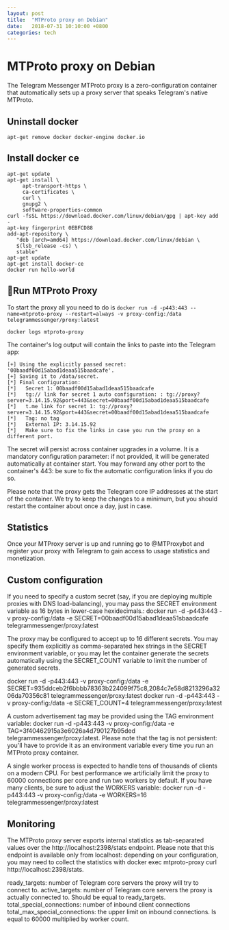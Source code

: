 ```yaml
---
layout: post
title:  "MTProto proxy on Debian"
date:   2018-07-31 10:10:00 +0800
categories: tech
---
```


# MTProto proxy on Debian

The Telegram Messenger MTProto proxy is a zero-configuration container that automatically sets up a proxy server that speaks Telegram's native MTProto.

## Uninstall docker
`apt-get remove docker docker-engine docker.io`

## Install docker ce

```
apt-get update
apt-get install \
     apt-transport-https \
     ca-certificates \
     curl \
     gnupg2 \
     software-properties-common
curl -fsSL https://download.docker.com/linux/debian/gpg | apt-key add -
apt-key fingerprint 0EBFCD88
add-apt-repository \
   "deb [arch=amd64] https://download.docker.com/linux/debian \
   $(lsb_release -cs) \
   stable"
apt-get update
apt-get install docker-ce
docker run hello-world
```

## Run MTProto Proxy
To start the proxy all you need to do is
`docker run -d -p443:443 --name=mtproto-proxy --restart=always -v proxy-config:/data telegrammessenger/proxy:latest`

`docker logs mtproto-proxy`

The container's log output will contain the links to paste into the Telegram app:
```
[+] Using the explicitly passed secret: '00baadf00d15abad1deaa515baadcafe'.
[+] Saving it to /data/secret.
[*] Final configuration:
[*]   Secret 1: 00baadf00d15abad1deaa515baadcafe
[*]   tg:// link for secret 1 auto configuration: : tg://proxy?server=3.14.15.92&port=443&secret=00baadf00d15abad1deaa515baadcafe
[*]   t.me link for secret 1: tg://proxy?server=3.14.15.92&port=443&secret=00baadf00d15abad1deaa515baadcafe
[*]   Tag: no tag
[*]   External IP: 3.14.15.92
[*]   Make sure to fix the links in case you run the proxy on a different port.
```

The secret will persist across container upgrades in a volume. It is a mandatory configuration parameter: if not provided, it will be generated automatically at container start. You may forward any other port to the container's 443: be sure to fix the automatic configuration links if you do so.

Please note that the proxy gets the Telegram core IP addresses at the start of the container. We try to keep the changes to a minimum, but you should restart the container about once a day, just in case.

## Statistics
Once your MTProxy server is up and running go to @MTProxybot and register your proxy with Telegram to gain access to usage statistics and monetization.

## Custom configuration
If you need to specify a custom secret (say, if you are deploying multiple proxies with DNS load-balancing), you may pass the SECRET environment variable as 16 bytes in lower-case hexidecimals.:
docker run -d -p443:443 -v proxy-config:/data -e SECRET=00baadf00d15abad1deaa51sbaadcafe telegrammessenger/proxy:latest

The proxy may be configured to accept up to 16 different secrets. You may specify them explicitly as comma-separated hex strings in the SECRET environment variable, or you may let the container generate the secrets automatically using the SECRET_COUNT variable to limit the number of generated secrets.

docker run -d -p443:443 -v proxy-config:/data -e SECRET=935ddceb2f6bbbb78363b224099f75c8,2084c7e58d8213296a3206da70356c81 telegrammessenger/proxy:latest
docker run -d -p443:443 -v proxy-config:/data -e SECRET_COUNT=4 telegrammessenger/proxy:latest

A custom advertisement tag may be provided using the TAG environment variable:
docker run -d -p443:443 -v proxy-config:/data -e TAG=3f40462915a3e6026a4d790127b95ded telegrammessenger/proxy:latest.
Please note that the tag is not persistent: you'll have to provide it as an environment variable every time you run an MTProto proxy container.

A single worker process is expected to handle tens of thousands of clients on a modern CPU. For best performance we artificially limit the proxy to 60000 connections per core and run two workers by default. If you have many clients, be sure to adjust the WORKERS variable:
docker run -d -p443:443 -v proxy-config:/data -e WORKERS=16 telegrammessenger/proxy:latest

## Monitoring
The MTProto proxy server exports internal statistics as tab-separated values over the http://localhost:2398/stats endpoint. Please note that this endpoint is available only from localhost: depending on your configuration, you may need to collect the statistics with docker exec mtproto-proxy curl http://localhost:2398/stats.

ready_targets: number of Telegram core servers the proxy will try to connect to.
active_targets: number of Telegram core servers the proxy is actually connected to. Should be equal to ready_targets.
total_special_connections: number of inbound client connections
total_max_special_connections: the upper limit on inbound connections. Is equal to 60000 multiplied by worker count.